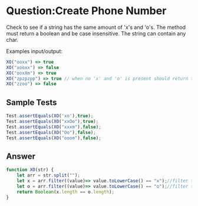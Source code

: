 # Question:Create Phone Number
Check to see if a string has the same amount of 'x's and 'o's. The method must return a boolean and be case insensitive. The string can contain any char.

Examples input/output:
```JavaScript
XO("ooxx") => true
XO("xooxx") => false
XO("ooxXm") => true
XO("zpzpzpp") => true // when no 'x' and 'o' is present should return true
XO("zzoo") => false
```
## Sample Tests
```JavaScript
Test.assertEquals(XO('xo'),true);
Test.assertEquals(XO("xxOo"),true);
Test.assertEquals(XO("xxxm"),false);
Test.assertEquals(XO("Oo"),false);
Test.assertEquals(XO("ooom"),false);
```
## Answer
```JavaScript
function XO(str) {
    let arr = str.split("");
    let x = arr.filter((value)=> value.toLowerCase() == "x");//filter the array which value is x
    let o = arr.filter((value)=> value.toLowerCase() == "o");//filter the array which value is o
    return Boolean(x.length == o.length);
}
```
